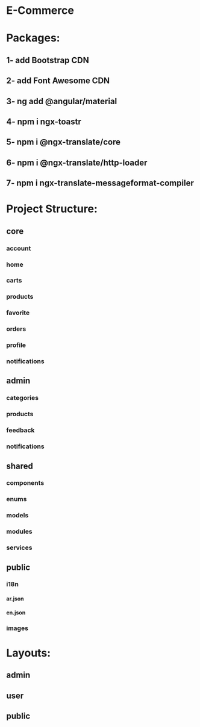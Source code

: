 # E-Commerce

# Packages:
## 1- add Bootstrap CDN
## 2- add Font Awesome CDN
## 3- ng add @angular/material
## 4- npm i ngx-toastr
## 5- npm i @ngx-translate/core
## 6- npm i @ngx-translate/http-loader
## 7- npm i ngx-translate-messageformat-compiler

# Project Structure:
## core
### account
### home
### carts
### products
### favorite
### orders
### profile
### notifications

## admin
### categories
### products
### feedback
### notifications

## shared
### components
### enums
### models
### modules
### services

## public
### i18n
#### ar.json
#### en.json
### images

# Layouts:
## admin
## user
## public